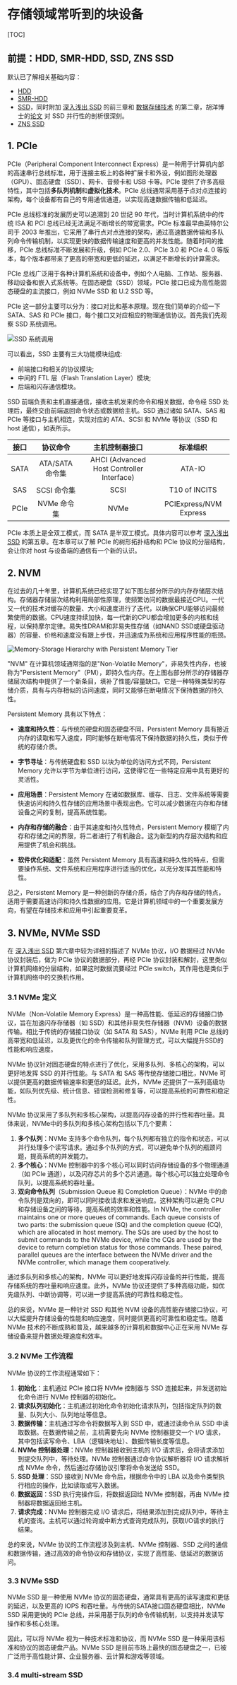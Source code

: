 # 存储领域常听到的块设备

[TOC]

## 前提：HDD, SMR-HDD, SSD, ZNS SSD

默认已了解相关基础内容：

- [HDD](https://www.bilibili.com/video/BV1Bh4y1x7tv/?spm_id_from=333.999.0.0)
- [SMR-HDD](https://www.bilibili.com/video/BV1Bh4y1x7tv/?spm_id_from=333.999.0.0)
- [SSD](https://space.bilibili.com/1778586949/channel/collectiondetail?sid=212121)，同时附加 [深入浅出 SSD](./reference/深入浅出SSD%20%20固态存储核心技术、原理与实战_14443017.pdf) 的前三章和 [数据存储技术](./reference/数据存储技术.pdf) 的第二章，胡洋博士的[论文](./reference/高性能固态盘的多级并行性及算法研究_胡洋.caj) 对 SSD 并行性的剖析很深刻。
- [ZNS SSD](https://zonedstorage.io/docs/getting-started/zns-device)

## 1. PCIe

PCIe（Peripheral Component Interconnect Express）是一种用于计算机内部的高速串行总线标准，用于连接主板上的各种扩展卡和外设，例如图形处理器（GPU）、固态硬盘（SSD）、网卡、音频卡和 USB 卡等。PCIe 提供了许多高级特性，其中包括**多队列机制**和**虚拟化技术**。PCIe 总线通常采用基于点对点连接的架构，每个设备都有自己的专用通信通道，以实现高速数据传输和低延迟。

PCIe 总线标准的发展历史可以追溯到 20 世纪 90 年代，当时计算机系统中的传统 ISA 和 PCI 总线已经无法满足不断增长的带宽需求。PCIe 标准最早由英特尔公司于 2003 年推出，它采用了串行点对点连接的架构，通过高速数据传输和多队列命令传输机制，以实现更快的数据传输速度和更高的并发性能。随着时间的推移，PCIe 总线标准不断发展和升级，例如 PCIe 2.0、PCIe 3.0 和 PCIe 4. 0 等版本，每个版本都带来了更高的带宽和更低的延迟，以满足不断增长的计算需求。

PCIe 总线广泛用于各种计算机系统和设备中，例如个人电脑、工作站、服务器、移动设备和嵌入式系统等。在固态硬盘（SSD）领域，PCIe 接口已成为高性能固态硬盘的主流接口，例如 NVMe SSD 和 U.2 SSD 等。

PCIe 这一部分主要可以分为：接口对比和基本原理。现在我们简单的介绍一下 SATA、SAS 和 PCIe 接口，每个接口又对应相应的物理通信协议。首先我们先观察 SSD 系统调用。

![SSD 系统调用](./img/storage_basic_concept/SSD_system_call.png)

可以看出，SSD 主要有三大功能模块组成:

- 前端接口和相关的协议模块;
- 中间的 FTL 层（Flash Translation Layer）模块;
- 后端和闪存通信模块。

SSD 前端负责和主机直接通信，接收主机发来的命令和相关数据，命令经 SSD 处理后，最终交由前端返回命令状态或数据给主机。SSD 通过诸如 SATA、SAS 和  PCIe 等接口与主机相连，实现对应的 ATA、SCSI 和 NVMe 等协议（SSD 和 host 通信），如表所示。

| 接口 | 协议命令 | 主机控制器接口 | 标准组织 |
| :---: | :---: | :---: | :---: |
| SATA | ATA/SATA 命令集 | AHCI (Advanced Host Controller Interface) | ATA-IO |
| SAS | SCSI 命令集 | SCSI | T10 of INCITS |
| PCIe | NVMe 命令集 | NVMe | PCIExpress/NVM Express |

PCIe 本质上是全双工模式，而 SATA 是半双工模式。具体内容可以参考 [深入浅出 SSD](./reference/深入浅出SSD%20%20固态存储核心技术、原理与实战_14443017.pdf) 的第五章。在本章可以了解 PCIe 的树形拓扑结构和 PCIe 协议的分层结构，会让你对 host 与设备端的通信有一个新的认识。

## 2. NVM

在过去的几十年里，计算机系统已经实现了如下图左部分所示的内存存储层次结构。存储器存储层次结构利用局部性原理，使频繁访问的数据最接近CPU。一代又一代的技术对缓存的数量、大小和速度进行了迭代，以确保CPU能够访问最频繁使用的数据。CPU速度持续加快，每一代新的CPU都会增加更多的内核和线程，以保持摩尔定律。易失性DRAM和非易失性存储（如NAND SSD或硬盘驱动器）的容量、价格和速度没有跟上步伐，并迅速成为系统和应用程序性能的瓶颈。

![Memory-Storage Hierarchy with Persistent Memory Tier](./img/storage_basic_concept/Persistent_Memory.png)

"NVM" 在计算机领域通常指的是"Non-Volatile Memory"，非易失性内存，也被称为"Persistent Memory"（PM），即持久性内存。在上图右部分所示的存储器存储层次结构中提供了一个新条目，填补了性能/容量缺口。它是一种特殊类型的存储介质，具有与内存相似的访问速度，同时又能够在断电情况下保持数据的持久性。

Persistent Memory 具有以下特点：

- **速度和持久性**：与传统的硬盘和固态硬盘不同，Persistent Memory 具有接近内存的读取和写入速度，同时能够在断电情况下保持数据的持久性，类似于传统的存储介质。

- **字节寻址**：与传统硬盘和 SSD 以块为单位的访问方式不同，Persistent Memory 允许以字节为单位进行访问，这使得它在一些特定应用中具有更好的灵活性。

- **应用场景**：Persistent Memory 在诸如数据库、缓存、日志、文件系统等需要快速访问和持久性存储的应用场景中表现出色。它可以减少数据在内存和存储设备之间的复制，提高系统性能。

- **内存和存储的融合**：由于其速度和持久性特点，Persistent Memory 模糊了内存和存储之间的界限，将二者进行了有机融合。这为新型的内存层次结构和应用提供了机会和挑战。

- **软件优化和适配**：虽然 Persistent Memory 具有高速和持久性的特点，但需要操作系统、文件系统和应用程序进行适当的优化，以充分发挥其性能和特性。

总之，Persistent Memory 是一种创新的存储介质，结合了内存和存储的特点，适用于需要高速访问和持久性数据的应用。它是计算机领域中的一个重要发展方向，有望在存储技术和应用中引起重要变革。

## 3. NVMe, NVMe SSD

在 [深入浅出 SSD](./reference/深入浅出SSD%20%20固态存储核心技术、原理与实战_14443017.pdf) 第六章中较为详细的描述了 NVMe 协议，I/O 数据经过 NVMe 协议封装后，做为 PCIe 协议的数据部分，再经 PCIe 协议封装和解封，这里类似计算机网络的分层结构，如果这时数据流要经过 PCIe switch，其作用也是类似于计算机网络中的交换机作用。

### 3.1 NVMe 定义

NVMe（Non-Volatile Memory Express）是一种高性能、低延迟的存储接口协议，旨在加速闪存存储器（如 SSD）和其他非易失性存储器（NVM）设备的数据传输。相比于传统的存储接口协议（如 SATA 和 SAS），NVMe 利用 PCIe 总线的高带宽和低延迟，以及更优化的命令传输和队列管理方式，可以大幅提升SSD的性能和响应速度。

NVMe 协议针对固态硬盘的特点进行了优化，采用多队列、多核心的架构，可以更好地发挥 SSD 的并行性能。与 SATA 和 SAS 等传统存储接口相比，NVMe 可以提供更高的数据传输速率和更低的延迟。此外，NVMe 还提供了一系列高级功能，如队列优先级、统计信息、错误检测和修复等，可以提高系统的可靠性和稳定性。

NVMe 协议采用了多队列和多核心架构，以提高闪存设备的并行性和吞吐量。具体来说，NVMe中的多队列和多核心架构包括以下几个要素：

1. **多个队列**：NVMe 支持多个命令队列，每个队列都有独立的指令和状态，可以并行处理多个读写请求。通过多个队列的方式，可以避免单个队列的瓶颈问题，提高系统的并发能力。
2. **多个核心**：NVMe 控制器中的多个核心可以同时访问存储设备的多个物理通道（如 PCIe 通道），以及闪存芯片的多个芯片通道。每个核心可以独立处理命令队列，以提高系统的吞吐量。
3. **双向命令队列**（Submission Queue 和 Completion Queue）：NVMe 中的命令队列是双向的，即可以同时接收请求和发送响应。这种架构可以避免 CPU 和存储设备之间的等待，提高系统的效率和性能。In NVMe, the controller maintains one or more queues of commands. Each queue consists of two parts: the submission queue (SQ) and the completion queue (CQ), which are allocated in host memory. The SQs are used by the host to submit commands to the NVMe device, while the CQs are used by the device to return completion status for those commands. These paired, parallel queues are the interface between the NVMe driver and the NVMe controller, which manage them cooperatively.

通过多队列和多核心的架构，NVMe 可以更好地发挥闪存设备的并行性能，提高存储系统的吞吐量和响应速度。此外，NVMe 协议还提供了多种高级功能，如优先级队列、中断协调等，可以进一步提高系统的可靠性和稳定性。

总的来说，NVMe 是一种针对 SSD 和其他 NVM 设备的高性能存储接口协议，可以大幅提升存储设备的性能和响应速度，同时提供更高的可靠性和稳定性。随着 NVMe 技术的不断成熟和普及，越来越多的计算机和数据中心正在采用 NVMe 存储设备来提升数据处理速度和效率。

### 3.2 NVMe 工作流程

NVMe 协议的工作流程通常如下：

1. **初始化**：主机通过 PCIe 接口将 NVMe 控制器与 SSD 连接起来，并发送初始化命令进行 NVMe 控制器的初始化。
2. **请求队列初始化**：主机通过初始化命令初始化请求队列，包括指定队列的数量、队列大小、队列地址等信息。
3. **数据传输**：主机通过写命令将数据写入到 SSD 中，或通过读命令从 SSD 中读取数据。在数据传输之前，主机需要先向 NVMe 控制器提交一个 I/O 请求，其中包括读写命令、LBA（逻辑块地址）、数据传输长度等信息。
4. **NVMe 控制器处理**：NVMe 控制器接收到主机的 I/O 请求后，会将请求添加到提交队列中，等待处理。NVMe 控制器通过命令协议解析器将 I/O 请求解析成 NVMe 命令，然后通过存储协议引擎将命令发送给 SSD。
5. **SSD 处理**：SSD 接收到 NVMe 命令后，根据命令中的 LBA 以及命令类型执行相应的操作，比如读取或写入数据。
6. **数据返回**：SSD 执行完操作后，将数据返回给 NVMe 控制器，再由 NVMe 控制器将数据返回给主机。
7. **请求完成**：NVMe 控制器完成 I/O 请求后，将结果添加到完成队列中，等待主机的查询。主机可以通过轮询或中断方式查询完成队列，获取I/O请求的执行结果。

总的来说，NVMe 协议的工作流程涉及到主机、NVMe 控制器、SSD 之间的通信和数据传输，通过高效的命令协议和存储协议，实现了高性能、低延迟的数据访问。

### 3.3 NVMe SSD

NVMe SSD 是一种使用 NVMe 协议的固态硬盘，通常具有更高的读写速度和更低的延迟，以及更高的 IOPS 和吞吐量。与传统的SATA接口固态硬盘相比，NVMe SSD 采用更快的 PCIe 总线，并采用基于队列的命令传输机制，以支持并发读写操作和多核心处理。

因此，可以将 NVMe 视为一种技术标准和协议，而 NVMe SSD 是一种采用该标准和协议的固态硬盘产品。NVMe SSD 是目前市场上最快的固态硬盘之一，已被广泛用于高性能计算、企业服务器、云计算和游戏等领域。

### 3.4 multi-stream SSD
